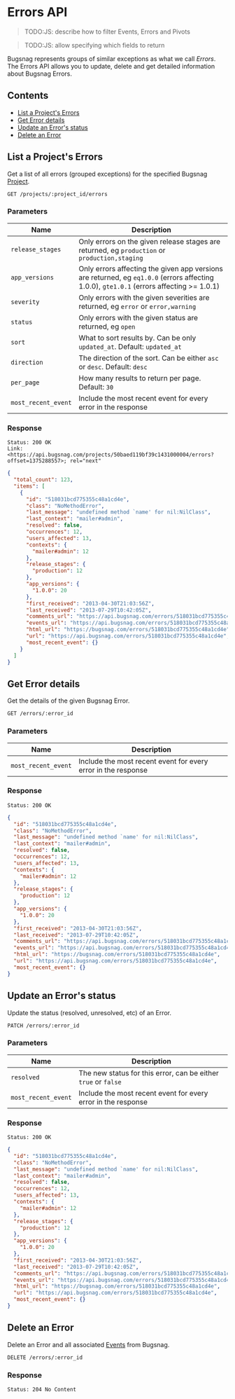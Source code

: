 Errors API
============

> TODO:JS: describe how to filter Events, Errors and Pivots

> TODO:JS: allow specifying which fields to return

Bugsnag represents groups of similar exceptions as what we call *Errors*. The Errors API allows you to update, delete and get detailed information about Bugsnag Errors.


Contents
--------

- [List a Project's Errors](#list-a-project-s-errors)
- [Get Error details](#get-error-details)
- [Update an Error's status](#update-an-error-s-status)
- [Delete an Error](#delete-an-error)


List a Project's Errors
-----------------------

Get a list of all errors (grouped exceptions) for the specified Bugsnag [Project](projects.md).

```http
GET /projects/:project_id/errors
```

### Parameters

Name             | Description
---------------- | -----------
`release_stages` | Only errors on the given release stages are returned, eg `production` or `production,staging`
`app_versions`   | Only errors affecting the given app versions are returned, eg `eq1.0.0` (errors affecting 1.0.0), `gte1.0.1` (errors affecting >= 1.0.1)
`severity`       | Only errors with the given severities are returned, eg `error` or `error,warning`
`status`         | Only errors with the given status are returned, eg `open`
`sort`           | What to sort results by. Can be only `updated_at`. Default: `updated_at`
`direction`      | The direction of the sort. Can be either `asc` or `desc`. Default: `desc`
`per_page`       | How many results to return per page. Default: `30`
`most_recent_event` | Include the most recent event for every error in the response

### Response

```http
Status: 200 OK
Link: <https://api.bugsnag.com/projects/50baed119bf39c1431000004/errors?offset=1375288557>; rel="next"
```
```json
{
  "total_count": 123,
  "items": [
    {
      "id": "518031bcd775355c48a1cd4e",
      "class": "NoMethodError",
      "last_message": "undefined method `name' for nil:NilClass",
      "last_context": "mailer#admin",
      "resolved": false,
      "occurrences": 12,
      "users_affected": 13,
      "contexts": {
        "mailer#admin": 12
      },
      "release_stages": {
        "production": 12
      },
      "app_versions": {
        "1.0.0": 20
      },
      "first_received": "2013-04-30T21:03:56Z",
      "last_received": "2013-07-29T10:42:05Z",
      "comments_url": "https://api.bugsnag.com/errors/518031bcd775355c48a1cd4e/comments",
      "events_url": "https://api.bugsnag.com/errors/518031bcd775355c48a1cd4e/events",
      "html_url": "https://bugsnag.com/errors/518031bcd775355c48a1cd4e",
      "url": "https://api.bugsnag.com/errors/518031bcd775355c48a1cd4e",
      "most_recent_event": {}
    }
  ]
}
```


Get Error details
-----------------

Get the details of the given Bugsnag Error.

```http
GET /errors/:error_id
```

### Parameters

Name             | Description
---------------- | -----------
`most_recent_event` | Include the most recent event for every error in the response

### Response

```http
Status: 200 OK
```
```json
{
  "id": "518031bcd775355c48a1cd4e",
  "class": "NoMethodError",
  "last_message": "undefined method `name' for nil:NilClass",
  "last_context": "mailer#admin",
  "resolved": false,
  "occurrences": 12,
  "users_affected": 13,
  "contexts": {
    "mailer#admin": 12
  },
  "release_stages": {
    "production": 12
  },
  "app_versions": {
    "1.0.0": 20
  },
  "first_received": "2013-04-30T21:03:56Z",
  "last_received": "2013-07-29T10:42:05Z",
  "comments_url": "https://api.bugsnag.com/errors/518031bcd775355c48a1cd4e/comments",
  "events_url": "https://api.bugsnag.com/errors/518031bcd775355c48a1cd4e/events",
  "html_url": "https://bugsnag.com/errors/518031bcd775355c48a1cd4e",
  "url": "https://api.bugsnag.com/errors/518031bcd775355c48a1cd4e",
  "most_recent_event": {}
}
```


Update an Error's status
------------------------

Update the status (resolved, unresolved, etc) of an Error.

```http
PATCH /errors/:error_id
```

### Parameters

Name       | Description
---------- | -----------
`resolved` | The new status for this error, can be either `true` or `false`
`most_recent_event` | Include the most recent event for every error in the response

### Response

```http
Status: 200 OK
```
```json
{
  "id": "518031bcd775355c48a1cd4e",
  "class": "NoMethodError",
  "last_message": "undefined method `name' for nil:NilClass",
  "last_context": "mailer#admin",
  "resolved": false,
  "occurrences": 12,
  "users_affected": 13,
  "contexts": {
    "mailer#admin": 12
  },
  "release_stages": {
    "production": 12
  },
  "app_versions": {
    "1.0.0": 20
  },
  "first_received": "2013-04-30T21:03:56Z",
  "last_received": "2013-07-29T10:42:05Z",
  "comments_url": "https://api.bugsnag.com/errors/518031bcd775355c48a1cd4e/comments",
  "events_url": "https://api.bugsnag.com/errors/518031bcd775355c48a1cd4e/events",
  "html_url": "https://bugsnag.com/errors/518031bcd775355c48a1cd4e",
  "url": "https://api.bugsnag.com/errors/518031bcd775355c48a1cd4e",
  "most_recent_event": {}
}
```


Delete an Error
---------------

Delete an Error and all associated [Events](events.md) from Bugsnag.

```http
DELETE /errors/:error_id
```

### Response

```http
Status: 204 No Content
```
